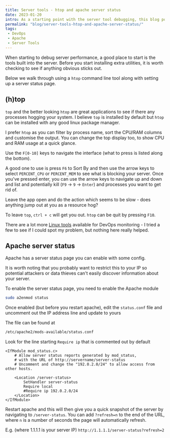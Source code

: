 ```yaml
---
title: Server tools - htop and apache server status
date: 2023-01-20
intro: As a starting point with the server tool debugging, this blog post explores htop and setting up a server status page with Apache
permalink: "blog/server-tools-htop-and-apache-server-status/"
tags:
 - DevOps
 - Apache
 - Server Tools
---
```


When starting to debug server performance, a good place to start is the tools built into the server. Before you start installing extra utilities, it is worth checking to see if anything obvious sticks out.

Below we walk through using a `htop` command line tool along with setting up a server status page.


## (h)top

`top` and the better looking `htop` are great applications to see if there any processes hogging your system. I believe `top` is installed by default but `htop` can be installed with any good linux package manager.

I prefer `htop` as you can filter by process name, sort the CPU/RAM columns and customise the output. You can change the top display too, to show CPU and RAM usage at a quick glance.

Use the `F[0-10]` keys to navigate the interface (what to press is listed along the bottom).

A good one to use is press `F6` to Sort By and then use the arrow keys to select `PERCENT_CPU` or `PERCENT_MEM` to see what is blocking your server. Once you've pressed enter, you can use the arrow keys to navigate up and down and list and potentially kill (`F9` -> `9` -> `Enter`) and processes you want to get rid of.

Leave the app open and do the action which seems to be slow - does anything jump out at you as a resource hog?

To leave `top`, `ctrl + c` will get you out. `htop` can be quit by pressing `F10`.

There are a lot more [Linux tools](https://www.cyberciti.biz/tips/top-linux-monitoring-tools.html) available for DevOps monitoring - I tried a few to see if I could spot my problem, but nothing here really helped.

## Apache server status

Apache has a server status page you can enable with some config.

It is worth noting that you probably want to restrict this to your IP so potential attackers or data thieves can't easily discover information about your server.

To enable the server status page, you need to enable the Apache module

```bash
sudo a2enmod status
```

Once enabled (but before you restart apache), edit the `status.conf` file and uncomment out the IP address line and update to yours

The file can be found at

```bash
/etc/apache2/mods-available/status.conf
```

Look for the line starting `Require ip` that is commented out by default

```apacheconf/8
<IfModule mod_status.c>
	# Allow server status reports generated by mod_status,
	# with the URL of http://servername/server-status
	# Uncomment and change the "192.0.2.0/24" to allow access from other hosts.

	<Location /server-status>
		SetHandler server-status
		Require local
		#Require ip 192.0.2.0/24
	</Location>
</IfModule>
```

Restart apache and this will then give you a quick snapshot of the server by navigating to `/server-status`. You can add `?refresh=n` to the end of the URL, where `n` is a number of seconds the page will automatically refresh.

E.g. (where 1.1.1.1 is your server IP) `http://1.1.1.1/server-status?refresh=2`
